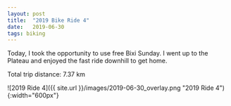 ```yaml
---
layout: post
title:  "2019 Bike Ride 4"
date:   2019-06-30
tags: biking
---
```


Today, I took the opportunity to use free Bixi Sunday. I went up to the Plateau and enjoyed the fast ride downhill to get home.

Total trip distance: 7.37 km

![2019 Ride 4]({{ site.url }}/images/2019-06-30_overlay.png "2019 Ride 4"){:width="600px"}